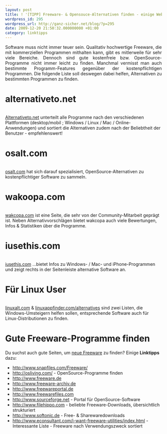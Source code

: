 ```yaml
---
layout: post
title: ! '[TIPP] Freeware- & Opensouce-Alternativen finden - einige Websites'
wordpress_id: 295
wordpress_url: http://ganz-sicher.net/blog/?p=295
date: 2009-12-20 21:50:32.000000000 +01:00
category: linktipps
---
```

<p style="text-align: justify;">Software muss nicht immer teuer sein. Qualitativ hochwertige Freeware, die mit kommerziellen Programmen mithalten kann, gibt es mitlerweile für sehr viele Bereiche. Dennoch sind gute kostenfreie bzw. OpenSource-Programme nicht immer leicht zu finden. Manchmal vermisst man auch bestimmte Programm-Features gegenüber der kostenpflichtigen Programmen. Die folgende Liste soll deswegen dabei helfen, Alternativen zu bestimmten Programmen zu finden.</p>

alternativeto.net
=================
<a href="http://alternativeto.net/" target="_blank"><img style="max-width: 800px;" src="{{site.url}}/wp-content/uploads/alternativeto_net.png" alt="" /></a>

[Alternativeto.net](http://alternativeto.net/) unterteilt alle Programme nach den verschiedenen Plattformen (desktop/mobil ; Windows / Linux / Mac / Online-Anwendungen) und sortiert die Alternativen zudem nach der Beliebtheit der Benutzer - empfehlenswert!


osalt.com
=========

<a href="http://www.osalt.com/" target="_blank"><img style="max-width: 800px;" src="{{site.url}}/wp-content/uploads/osalt_com.png" alt="" /></a>


[osalt.com](http://osalt.com) hat sich darauf spezialisiert, OpenSource-Alternativen zu kostenpflichtiger Software zu sammeln.


wakoopa.com
===========

<a href="http://wakoopa.com/" target="_blank"><img style="max-width: 800px;" src="{{site.url}}/wp-content/uploads/wakcopa_com.png" alt="" /></a>


[wakcopa.com](http://wakoopa.com/) ist eine Seite, die sehr von der Community-Mitarbeit geprägt ist. Neben Alternativvorschlägen bietet wakcopa auch viele Bewertungen, Infos &amp; Statistiken über die Programme.


iusethis.com
============

<a href="http://windows.iusethis.com/" target="_blank"><img style="max-width: 800px;" src="{{site.url}}/wp-content/uploads/iusethis_com.png" alt="" /></a>


[iusethis.com](http://windows.iusethis.com/) ...bietet Infos zu Windows- / Mac- und iPhone-Programmen und zeigt rechts in der Seitenleiste alternative Software an.


Für Linux User
==============

<img style="max-width: 800px;" src="{{site.url}}/wp-content/uploads/linux_apps.png" alt="" />

[linuxalt.com](http://www.linuxalt.com/) &amp; [linuxappfinder.com/alternatives](http://linuxappfinder.com/alternatives) sind zwei Listen, die Windows-Umsteigern helfen sollen, entsprechende Software auch für Linux-Distributionen zu finden.

Gute Freeware-Programme finden
==============================

<p style="margin-top: 20px;">Du suchst auch gute Seiten, um <span style="text-decoration: underline;">neue Freeware</span> zu finden? Einige <strong>Linktipps</strong> dazu:</p>


<ul>
	<li><a href="http://www.snapfiles.com/Freeware/" target="_blank">http://www.snapfiles.com/Freeware/</a></li>
	<li><a href="http://osliving.com/" target="_blank">http://osliving.com/</a> - OpenSource-Programme finden</li>
	<li><a href="http://www.freeware.de" target="_blank">http://www.freeware.de</a></li>
	<li><a href="http://www.freeware-archiv.de" target="_blank">http://www.freeware-archiv.de</a></li>
	<li><a href="http://www.freewareportal.de" target="_blank">http://www.freewareportal.de</a></li>
	<li><a href="http://www.freewarefiles.com" target="_blank">http://www.freewarefiles.com</a></li>
	<li><a href="http://www.sourceforge.net" target="_blank">http://www.sourceforge.net</a> - Portal für OpenSource-Software</li>
	<li><a href="http://www.filehippo.com" target="_blank">http://www.filehippo.com</a> - beliebte Freeware-Downloads, übersichtlich strukturiert</li>
	<li><a href="http://www.softonic.de" target="_blank">http://www.softonic.de</a> - Free- &amp; Sharewaredownloads</li>
	<li><a href="http://www.econsultant.com/i-want-freeware-utilities/index.html" target="_blank">http://www.econsultant.com/i-want-freeware-utilities/index.html</a> - Interessante Liste - Freeware nach Verwendungszweck sortiert</li>
</ul>
